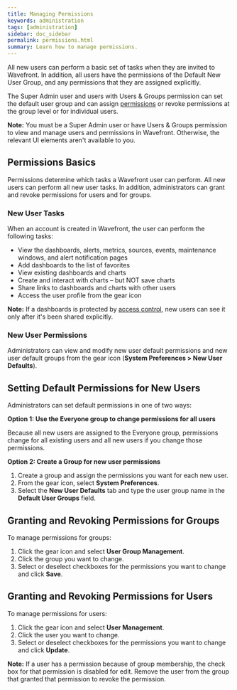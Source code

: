 ```yaml
---
title: Managing Permissions
keywords: administration
tags: [administration]
sidebar: doc_sidebar
permalink: permissions.html
summary: Learn how to manage permissions.
---
```

All new users can perform a basic set of tasks when they are invited to Wavefront. In addition, all users have the permissions of the Default New User Group, and any permissions that they are assigned explicitly. 

The Super Admin user and users with Users & Groups permission can set the default user group and can assign [permissions](permissions_overview.html) or revoke permissions at the group level or for individual users.

**Note:** You must be a Super Admin user or have Users & Groups permission to view and manage users and permissions in Wavefront. Otherwise, the relevant UI elements aren't available to you.

## Permissions Basics

Permissions determine which tasks a Wavefront user can perform. All new users can perform all new user tasks. In addition, administrators can grant and revoke permissions for users and for groups.

### New User Tasks
When an account is created in Wavefront, the user can perform the following tasks:

* View the dashboards, alerts, metrics, sources, events, maintenance windows, and alert notification pages
* Add dashboards to the list of favorites
* View existing dashboards and charts
* Create and interact with charts – but NOT save charts
* Share links to dashboards and charts with other users
* Access the user profile from the gear icon

**Note:** If a dashboards is protected by [access control](access.html), new users can see it only after it's been shared explicitly.

### New User Permissions

Administrators can view and modify new user default permissions and new user default groups from the gear icon (**System Preferences > New User Defaults**).

## Setting Default Permissions for New Users

Administrators can set default permissions in one of two ways:

<strong>Option 1: Use the Everyone group to change permissions for all users</strong>

Because all new users are assigned to the Everyone group, permissions change for all existing users and all new users if you change those permissions.

<strong>Option 2: Create a Group for new user permissions</strong>
1. Create a group and assign the permissions you want for each new user.
2. From the gear icon, select **System Preferences**.
3. Select the **New User Defaults** tab and type the user group name in the **Default User Groups** field.

## Granting and Revoking Permissions for Groups

To manage permissions for groups:
1. Click the gear icon and select **User Group Management**.
2. Click the group you want to change.
3. Select or deselect checkboxes for the permissions you want to change and click **Save**.


## Granting and Revoking Permissions for Users

To manage permissions for users:
1. Click the gear icon and select **User Management**.
2. Click the user you want to change.
3. Select or deselect checkboxes for the permissions you want to change and click **Update**.

**Note:** If a user has a permission because of group membership, the check box for that permission is disabled for edit. Remove the user from the group that granted that permission to revoke the permission.
